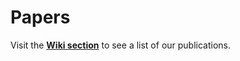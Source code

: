 # Papers

Visit the [**Wiki section**](https://github.com/MiquelFerriol/Papers/wiki) to see a list of our publications.